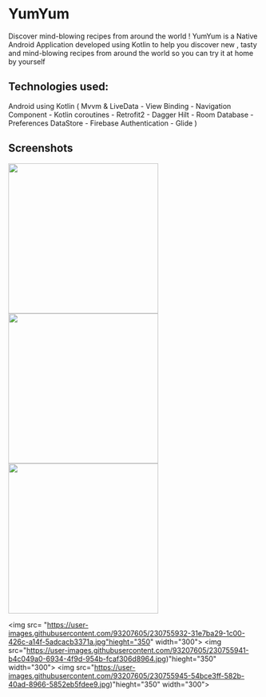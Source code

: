 # YumYum
Discover mind-blowing recipes from around the world !
YumYum is a Native Android Application developed using Kotlin to help you discover new , tasty and mind-blowing recipes from around the world so you can try it at home by yourself 

## Technologies used:
Android using Kotlin
( Mvvm & LiveData - View Binding - Navigation Component - Kotlin coroutines - Retrofit2 - Dagger Hilt - Room Database - Preferences DataStore - Firebase Authentication - Glide )

## Screenshots
 
 <img src="https://user-images.githubusercontent.com/93207605/230755932-31e7ba29-1c00-426c-a14f-5adcacb3371a.jpg" hieght="350" width="300">
<img src="https://user-images.githubusercontent.com/93207605/218975953-0288c659-2fea-4704-b525-b9452137a963.png" hieght="350" width="300">
<img src="https://user-images.githubusercontent.com/93207605/218975983-653f5ee7-fe51-400e-8e53-4487eb916db6.png" hieght="350" width="300">

 
 

<img src= "https://user-images.githubusercontent.com/93207605/230755932-31e7ba29-1c00-426c-a14f-5adcacb3371a.jpg"hieght="350" width="300">
<img src="https://user-images.githubusercontent.com/93207605/230755941-b4c049a0-6934-4f9d-954b-fcaf306d8964.jpg)"hieght="350" width="300">
<img src="https://user-images.githubusercontent.com/93207605/230755945-54bce3ff-582b-40ad-8966-5852eb5fdee9.jpg)"hieght="350" width="300">
